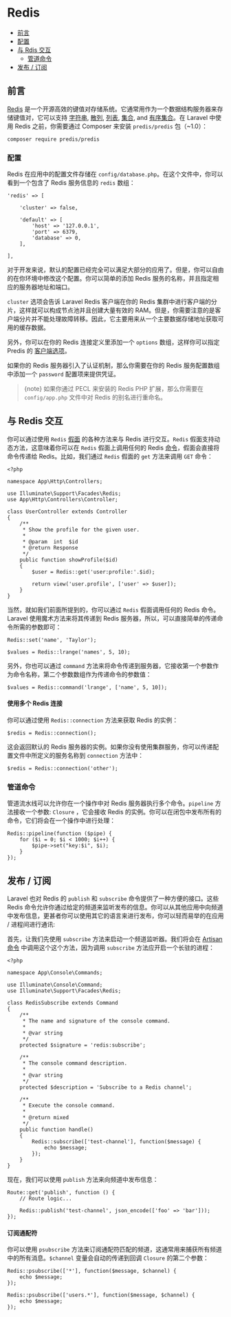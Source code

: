 # Redis

- [前言](#introduction) 
- [配置](#configuration)
- [与 Rdis 交互](#interacting-with-redis)
    - [管道命令](#pipelining-commands)
- [发布 / 订阅](#pubsub)

<a name="introduction"></a>
## 前言

[Redis](http://redis.io/) 是一个开源高效的键值对存储系统。它通常用作为一个数据结构服务器来存储键值对，它可以支持 [字符串](http://redis.io/topics/data-types#strings), [散列](http://redis.io/topics/data-types#hashes), [列表](http://redis.io/topics/data-types#lists), [集合](http://redis.io/topics/data-types#sets), and [有序集合](http://redis.io/topics/data-types#sorted-sets)。在 Laravel 中使用 Redis 之前，你需要通过 Composer 来安装 `predis/predis` 包（~1.0）：

    composer require predis/predis

<a name="configuration"></a>
### 配置

Redis 在应用中的配置文件存储在 `config/database.php`。在这个文件中，你可以看到一个包含了 Redis 服务信息的 `redis` 数组：

    'redis' => [

        'cluster' => false,

        'default' => [
            'host' => '127.0.0.1',
            'port' => 6379,
            'database' => 0,
        ],

    ],

对于开发来说，默认的配置已经完全可以满足大部分的应用了。但是，你可以自由的在你环境中修改这个配置。你可以简单的添加 Redis 服务的名称，并且指定相应的服务器地址和端口。

`cluster` 选项会告诉 Laravel Redis 客户端在你的 Redis 集群中进行客户端的分片，这样就可以构成节点池并且创建大量有效的 RAM。但是，你需要注意的是客户端分片并不能处理故障转移。因此，它主要用来从一个主要数据存储地址获取可用的缓存数据。

另外，你可以在你的 Redis 连接定义里添加一个 `options` 数组，这样你可以指定 Predis 的 [客户端选项](https://github.com/nrk/predis/wiki/Client-Options)。

如果你的 Redis 服务器引入了认证机制，那么你需要在你的 Redis 服务配置数组中添加一个 `password` 配置项来提供凭证。

> {note} 如果你通过 PECL 来安装的 Redis PHP 扩展，那么你需要在 `config/app.php` 文件中对 Redis 的别名进行重命名。

<a name="interacting-with-redis"></a>
## 与 Redis 交互

你可以通过使用 `Redis` [假面](/{{language}}/{{version}}/facades) 的各种方法来与 Redis 进行交互。`Redis` 假面支持动态方法，这意味着你可以在 `Redis` 假面上调用任何的 Redis [命令](http://redis.io/commands)，假面会直接将命令传递给 Redis。比如，我们通过 `Redis` 假面的 `get` 方法来调用 `GET` 命令：

    <?php

    namespace App\Http\Controllers;

    use Illuminate\Support\Facades\Redis;
    use App\Http\Controllers\Controller;

    class UserController extends Controller
    {
        /**
         * Show the profile for the given user.
         *
         * @param  int  $id
         * @return Response
         */
        public function showProfile($id)
        {
            $user = Redis::get('user:profile:'.$id);

            return view('user.profile', ['user' => $user]);
        }
    }

当然，就如我们前面所提到的，你可以通过 `Redis` 假面调用任何的 Redis 命令。Laravel 使用魔术方法来将其传递到 Redis 服务器，所以，可以直接简单的传递命令所需的参数即可：

    Redis::set('name', 'Taylor');

    $values = Redis::lrange('names', 5, 10);

另外，你也可以通过 `command` 方法来将命令传递到服务器，它接收第一个参数作为命令名称，第二个参数数组作为传递命令的参数值：

    $values = Redis::command('lrange', ['name', 5, 10]);

#### 使用多个 Redis 连接

你可以通过使用 `Redis::connection` 方法来获取 Redis 的实例：

    $redis = Redis::connection();

这会返回默认的 Redis 服务器的实例。如果你没有使用集群服务，你可以传递配置文件中所定义的服务名称到 `connection` 方法中：

    $redis = Redis::connection('other');

<a name="pipelining-commands"></a>
### 管道命令

管道流水线可以允许你在一个操作中对 Redis 服务器执行多个命令。`pipeline` 方法接收一个参数: `Closure` ，它会接收 Redis 的实例。你可以在闭包中发布所有的命令，它们将会在一个操作中进行处理：

    Redis::pipeline(function ($pipe) {
        for ($i = 0; $i < 1000; $i++) {
            $pipe->set("key:$i", $i);
        }
    });

<a name="pubsub"></a>
## 发布 / 订阅

Laravel 也对 Redis 的 `publish` 和 `subscribe` 命令提供了一种方便的接口。这些 Redis 命令允许你通过给定的频道来监听发布的信息。你可以从其他应用中向频道中发布信息，更甚者你可以使用其它的语言来进行发布，你可以轻而易举的在应用 / 进程间进行通讯:

首先，让我们先使用 `subscribe` 方法来启动一个频道监听器。我们将会在 [Artisan 命令](/{{language}}/{{version}}/artisan) 中调用这个这个方法，因为调用 `subscribe` 方法应开启一个长驻的进程：

    <?php

    namespace App\Console\Commands;

    use Illuminate\Console\Command;
    use Illuminate\Support\Facades\Redis;

    class RedisSubscribe extends Command
    {
        /**
         * The name and signature of the console command.
         *
         * @var string
         */
        protected $signature = 'redis:subscribe';

        /**
         * The console command description.
         *
         * @var string
         */
        protected $description = 'Subscribe to a Redis channel';

        /**
         * Execute the console command.
         *
         * @return mixed
         */
        public function handle()
        {
            Redis::subscribe(['test-channel'], function($message) {
                echo $message;
            });
        }
    }

现在，我们可以使用 `publish` 方法来向频道中发布信息：

    Route::get('publish', function () {
        // Route logic...

        Redis::publish('test-channel', json_encode(['foo' => 'bar']));
    });

#### 订阅通配符

你可以使用 `psubscribe` 方法来订阅通配符匹配的频道，这通常用来捕获所有频道中的所有消息。`$channel` 变量会自动的传递到回调 `Closure` 的第二个参数：

    Redis::psubscribe(['*'], function($message, $channel) {
        echo $message;
    });

    Redis::psubscribe(['users.*'], function($message, $channel) {
        echo $message;
    });
